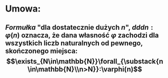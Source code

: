 # **Umowa**: 
## *Formułka* "dla dostatecznie dużych $n$", $dddn:\varphi(n)$ oznacza, że dana własność $\varphi$ zachodzi dla wszystkich liczb naturalnych od pewnego, skończonego miejsca: $$\exists_{N\in\mathbb{N}}\forall_{\substack{n\in\mathbb{N}\\n>N}}:\varphi(n)$$
